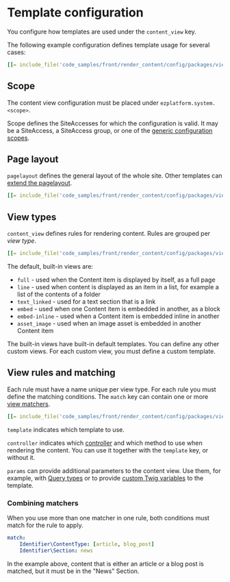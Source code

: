 # Template configuration

You configure how templates are used under the `content_view` key.

The following example configuration defines template usage for several cases:

``` yaml
[[= include_file('code_samples/front/render_content/config/packages/views.yaml', 4, 8) =]][[= include_file('code_samples/front/render_content/config/packages/views.yaml', 9, 29) =]]
```

## Scope

The content view configuration must be placed under `ezplatform.system.<scope>`.

Scope defines the SiteAccesses for which the configuration is valid.
It may be a SiteAccess, a SiteAccess group, or one of the [generic configuration scopes](../../siteaccess.md#scope).

## Page layout

`pagelayout` defines the general layout of the whole site.
Other templates can [extend the pagelayout](#page-layout).

``` yaml
[[= include_file('code_samples/front/render_content/config/packages/views.yaml', 7, 8) =]]
```

## View types

`content_view` defines rules for rendering content.
Rules are grouped per *view type*.

``` yaml
[[= include_file('code_samples/front/render_content/config/packages/views.yaml', 4, 8) =]][[= include_file('code_samples/front/render_content/config/packages/views.yaml', 9, 11) =]]
```

The default, built-in views are:

- `full` - used when the Content item is displayed by itself, as a full page
- `line` - used when content is displayed as an item in a list, for example a list of the contents of a folder
- `text_linked` - used for a text section that is a link
- `embed` - used when one Content item is embedded in another, as a block
- `embed-inline` - used when a Content item is embedded inline in another
- `asset_image` - used when an image asset is embedded in another Content item

The built-in views have built-in default templates.
You can define any other custom views. For each custom view, you must define a custom template.

## View rules and matching

Each rule must have a name unique per view type.
For each rule you must define the matching conditions.
The `match` key can contain one or more [view matchers](view_matcher_reference.md).

``` yaml
[[= include_file('code_samples/front/render_content/config/packages/views.yaml', 15, 20) =]]
```

`template` indicates which template to use.

`controller` indicates which [controller]() and which method to use when rendering the content.
You can use it together with the `template` key, or without it.

`params` can provide additional parameters to the content view.
Use them, for example, with [Query types]() or to provide [custom Twig variables](templates.md#custom-template-variables) to the template.

### Combining matchers

When you use more than one matcher in one rule, both conditions must match for the rule to apply.

``` yaml
match:
    Identifier\ContentType: [article, blog_post]
    Identifier\Section: news
```

In the example above, content that is either an article or a blog post is matched,
but it must be in the "News" Section.
